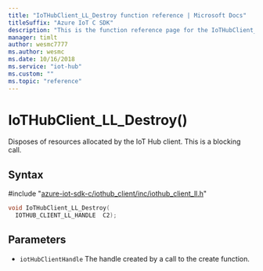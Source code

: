 ```yaml
---                             
title: "IoTHubClient_LL_Destroy function reference | Microsoft Docs" 
titleSuffix: "Azure IoT C SDK"            
description: "This is the function reference page for the IoTHubClient_LL_Destroy() function in the Azure IoT C SDK. This SDK is used with Azure IoT Hub and Azure IoT Hub Device Provisioning Service"            
manager: timlt                 
author: wesmc7777              
ms.author: wesmc               
ms.date: 10/16/2018                    
ms.service: "iot-hub"             
ms.custom: ""                
ms.topic: "reference"        
---                            
```


# IoTHubClient_LL_Destroy()

Disposes of resources allocated by the IoT Hub client. This is a blocking call.

## Syntax

\#include "[azure-iot-sdk-c/iothub_client/inc/iothub_client_ll.h](../iothub-client-ll-h.md)"  
```C
void IoTHubClient_LL_Destroy(
  IOTHUB_CLIENT_LL_HANDLE  C2);
```

## Parameters
* `iotHubClientHandle` The handle created by a call to the create function.

